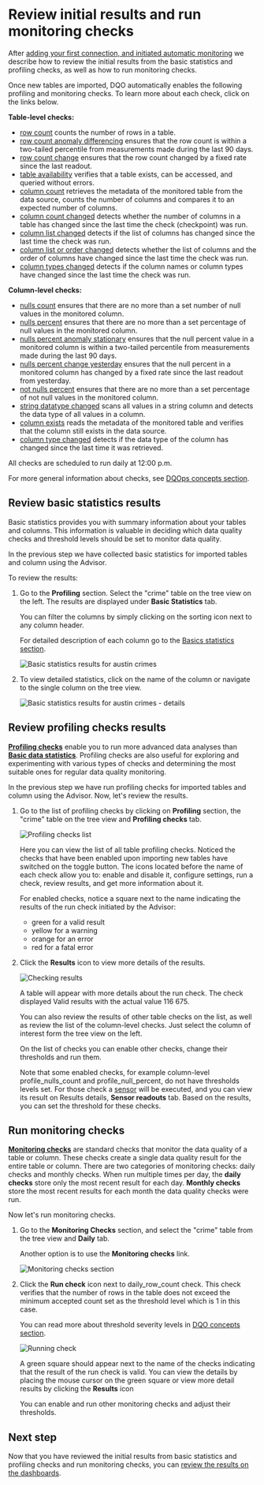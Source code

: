 # Review initial results and run monitoring checks

After [adding your first connection, and initiated automatic monitoring](../add-data-source-connection/add-data-source-connection.md)
we describe how to review the initial results from the basic statistics and profiling checks, as well as how to run monitoring checks. 

Once new tables are imported, DQO automatically enables the following profiling and monitoring checks. To learn more about each check, click on the links below. 

**Table-level checks:**

- [row count](../../checks/table/volume/row-count.md) counts the number of rows in a table.
- [row count anomaly differencing](../../checks/table/volume/row-count-anomaly-differencing.md) ensures that the row count is within a two-tailed percentile from measurements made during the last 90 days.
- [row count change](../../checks/table/volume/row-count-change.md) ensures that the row count changed by a fixed rate since the last readout.
- [table availability](../../checks/table/availability/table-availability.md) verifies that a table exists, can be accessed, and queried without errors.
- [column count](../../checks/table/schema/column-count.md) retrieves the metadata of the monitored table from the data source, counts the number of columns and compares it to an expected number of columns.
- [column count changed](../../checks/table/schema/column-count-changed.md) detects whether the number of columns in a table has changed since the last time the check (checkpoint) was run.
- [column list changed](../../checks/table/schema/column-list-changed.md) detects if the list of columns has changed since the last time the check was run.
- [column list or order changed](../../checks/table/schema/column-list-or-order-changed.md) detects whether the list of columns and the order of columns have changed since the last time the check was run.
- [column types changed](../../checks/table/schema/column-types-changed.md) detects if the column names or column types have changed since the last time the check was run.

**Column-level checks:**

- [nulls count](../../checks/column/nulls/nulls-count.md) ensures that there are no more than a set number of null values in the monitored column.
- [nulls percent](../../checks/column/nulls/nulls-percent.md) ensures that there are no more than a set percentage of null values in the monitored column.
- [nulls percent anomaly stationary](../../checks/column/nulls/nulls-percent-anomaly-stationary.md) ensures that the null percent value in a monitored column is within a two-tailed percentile from measurements made during the last 90 days.
- [nulls percent change yesterday](../../checks/column/nulls/nulls-percent-change-yesterday.md) ensures that the null percent in a monitored column has changed by a fixed rate since the last readout from yesterday.
- [not nulls percent](../../checks/column/nulls/not-nulls-percent.md) ensures that there are no more than a set percentage of not null values in the monitored column.
- [string datatype changed](../../checks/column/datatype/string-datatype-changed.md) scans all values in a string column and detects the data type of all values in a column.
- [column exists](../../checks/column/schema/column-exists.md) reads the metadata of the monitored table and verifies that the column still exists in the data source.
- [column type changed](../../checks/column/schema/column-type-changed.md) detects if the data type of the column has changed since the last time it was retrieved.


All checks are scheduled to run daily at 12:00 p.m.

For more general information about checks, see [DQOps concepts section](../../dqo-concepts/checks/index.md). 

## Review basic statistics results

Basic statistics provides you with summary information about your tables and columns. This information is
valuable in deciding which data quality checks and threshold levels should be set to monitor data quality.

In the previous step we have collected basic statistics for imported tables and column using the Advisor. 

To review the results: 

1. Go to the **Profiling** section. Select the "crime" table on the tree view on the left. The results are displayed under **Basic Statistics** tab. 

    You can filter the columns by simply clicking on the sorting icon next to any column header.

    For detailed description of each column go to the [Basics statistics section](../../working-with-dqo/basic-data-statistics/basic-data-statistics.md). 

    ![Basic statistics results for austin crimes](https://dqops.com/docs/images/getting-started/austin-crimes-statistics.png)

2. To view detailed statistics, click on the name of the column or navigate to the single column on the tree view.
 
    ![Basic statistics results for austin crimes - details](https://dqops.com/docs/images/getting-started/austin-crimes-address-column-statistics.png)


## Review profiling checks results

[**Profiling checks**](../../dqo-concepts/checks/profiling-checks/profiling-checks.md) enable you to run more advanced data analyses than
[**Basic data statistics**](../../working-with-dqo/basic-data-statistics/basic-data-statistics.md). Profiling checks are also useful for
exploring and experimenting with various types of checks and determining the most suitable ones for regular data quality monitoring.

In the previous step we have run profiling checks for imported tables and column using the Advisor. Now, let's review the results.

1. Go to the list of profiling checks by clicking on **Profiling** section, the "crime" table on the tree view and **Profiling checks** tab.

    ![Profiling checks list](https://dqops.com/docs/images/getting-started/profiling-checks-list.png)

    Here you can view the list of all table profiling checks. Noticed the checks that have been enabled upon importing new tables have switched on the toggle button.
    The icons located before the name of each check allow you to: enable and disable it, configure settings, run a check, review results, and get more information about it.
 
    For enabled checks, notice a square next to the name indicating the results of the run check initiated by the Advisor:

    - green for a valid result
    - yellow for a warning
    - orange for an error
    - red for a fatal error

2. Click the **Results** icon to view more details of the results.

    ![Checking results](https://dqops.com/docs/images/getting-started/checking-results.png)

    A table will appear with more details about the run check. The check displayed Valid results with the actual value 116 675. 

    You can also review the results of other table checks on the list, as well as review the list of the column-level checks. 
    Just select the column of interest form the tree view on the left. 

    On the list of checks you can enable other checks, change their thresholds and run them.

    Note that some enabled checks, for example column-level profile_nulls_count and profile_null_percent, do not have thresholds levels set.
    For those check a [sensor](../../dqo-concepts/sensors/sensors.md) will be executed, and you can view its result on Results details, **Sensor readouts** tab.
    Based on the results, you can set the threshold for these checks.
    

## Run monitoring checks

[**Monitoring checks**](../../dqo-concepts/checks/monitoring-checks/monitoring-checks.md) are standard checks that monitor the data quality of a
table or column. These checks create a single data quality result for the entire table or column. There are two categories
of monitoring checks: daily checks and monthly checks. When run multiple times per day, the **daily checks** store only
the most recent result for each day. **Monthly checks** store the most recent results for each month the data quality
checks were run.

Now let's run monitoring checks.

1. Go to the **Monitoring Checks** section, and select the "crime" table from the tree view and **Daily** tab. 

    Another option is to use the **Monitoring checks** link.

    ![Monitoring checks section](https://dqops.com/docs/images/getting-started/monitoring-checks-section.png)

2. Click the **Run check** icon next to daily_row_count check. This check verifies that the number of rows in the table
    does not exceed the minimum accepted count set as the threshold level which is 1 in this case.
   
    You can read more about threshold severity levels in [DQO concepts section](../../dqo-concepts/checks/#severity-levels).

    ![Running check](https://dqops.com/docs/images/getting-started/run-daily-row-count-check.png)
    
    A green square should appear next to the name of the checks indicating that the result of the run check is valid.
    You can view the details by placing the mouse cursor on the green square or view more detail results by clicking the
   **Results** icon

    You can enable and run other monitoring checks and adjust their thresholds.

## Next step

Now that you have reviewed the initial results from basic statistics and profiling checks and run monitoring checks, you can [review the results on the dashboards](../../getting-started/review-results-on-dashboards/review-results-on-dashboards.md).
